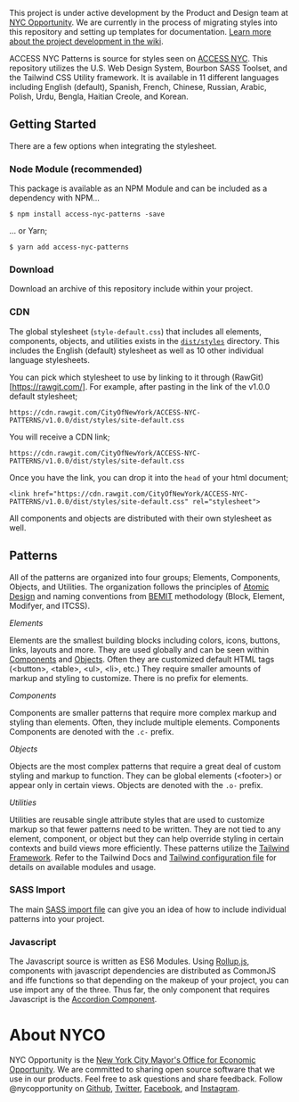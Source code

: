 This project is under active development by the Product and Design team at [NYC Opportunity](https://github.com/orgs/CityOfNewYork/teams/nycopportunity). We are currently in the process of migrating styles into this repository and setting up templates for documentation. [Learn more about the project development in the wiki](https://github.com/CityOfNewYork/ACCESS-NYC-PATTERNS/wiki/Development).

ACCESS NYC Patterns is source for styles seen on [ACCESS NYC](https://access.nyc.gov). This repository utilizes the U.S. Web Design System, Bourbon SASS Toolset, and the Tailwind CSS Utility framework. It is available in 11 different languages including English (default), Spanish, French, Chinese, Russian, Arabic, Polish, Urdu, Bengla, Haitian Creole, and Korean.

## Getting Started
There are a few options when integrating the stylesheet.

### Node Module (recommended)
This package is available as an NPM Module and can be included as a dependency with NPM...

    $ npm install access-nyc-patterns -save

... or Yarn;

    $ yarn add access-nyc-patterns

### Download
Download an archive of this repository include within your project.

### CDN
The global stylesheet (`style-default.css`) that includes all elements, components, objects, and utilities exists in the [`dist/styles`](https://github.com/CityOfNewYork/ACCESS-NYC-PATTERNS/tree/master/dist/styles) directory. This includes the English (default) stylesheet as well as 10 other individual language stylesheets.

You can pick which stylesheet to use by linking to it through (RawGit)[https://rawgit.com/]. For example, after pasting in the link of the v1.0.0 default stylesheet;


    https://cdn.rawgit.com/CityOfNewYork/ACCESS-NYC-PATTERNS/v1.0.0/dist/styles/site-default.css

You will receive a CDN link;

    https://cdn.rawgit.com/CityOfNewYork/ACCESS-NYC-PATTERNS/v1.0.0/dist/styles/site-default.css

Once you have the link, you can drop it into the `head` of your html document;

    <link href="https://cdn.rawgit.com/CityOfNewYork/ACCESS-NYC-PATTERNS/v1.0.0/dist/styles/site-default.css" rel="stylesheet">

All components and objects are distributed with their own stylesheet as well.

## Patterns

All of the patterns are organized into four groups; Elements, Components, Objects, and Utilities. The organization follows the principles of [Atomic Design](https://patternlab.io/) and naming conventions from [BEMIT](https://csswizardry.com/2015/08/bemit-taking-the-bem-naming-convention-a-step-further/) methodology (Block, Element, Modifyer, and ITCSS).

_Elements_

Elements are the smallest building blocks including colors, icons, buttons, links, layouts and more. They are used globally and can be seen within [Components](#components) and [Objects](#objects). Often they are customized default HTML tags (&lt;button&gt;, &lt;table&gt;, &lt;ul&gt;, &lt;li&gt;, etc.) They require smaller amounts of markup and styling to customize. There is no prefix for elements.

_Components_

Components are smaller patterns that require more complex markup and styling than elements. Often, they include multiple elements. Components Components are denoted with the `.c-` prefix.

_Objects_

Objects are the most complex patterns that require a great deal of custom styling and markup to function. They can be global elements (&lt;footer&gt;) or appear only in certain views. Objects are denoted with the `.o-` prefix.

_Utilities_

Utilities are reusable single attribute styles that are used to customize markup so that fewer patterns need to be written. They are not tied to any element, component, or object but they can help override styling in certain contexts and build views more efficiently. These patterns utilize the [Tailwind Framework](https://tailwindcss.com/). Refer to the Tailwind Docs and [Tailwind configuration file](https://github.com/CityOfNewYork/ACCESS-NYC-PATTERNS/blob/master/config/tailwind.js) for details on available modules and usage.

### SASS Import

The main [SASS import file](https://github.com/CityOfNewYork/ACCESS-NYC-PATTERNS/blob/master/src/scss/_imports.scss) can give you an idea of how to include individual patterns into your project.

### Javascript

The Javascript source is written as ES6 Modules. Using [Rollup.js](https://rollupjs.org), components with javascript dependencies are distributed as CommonJS and iffe functions so that depending on the makeup of your project, you can use import any of the three. Thus far, the only component that requires Javascript is the [Accordion Component](https://cityofnewyork.github.io/ACCESS-NYC-PATTERNS/accordion).

# About NYCO

NYC Opportunity is the [New York City Mayor's Office for Economic Opportunity](http://nyc.gov/opportunity). We are committed to sharing open source software that we use in our products. Feel free to ask questions and share feedback. Follow @nycopportunity on [Github](https://github.com/orgs/CityOfNewYork/teams/nycopportunity), [Twitter](https://twitter.com/nycopportunity), [Facebook](https://www.facebook.com/NYCOpportunity/), and [Instagram](https://www.instagram.com/nycopportunity/).
